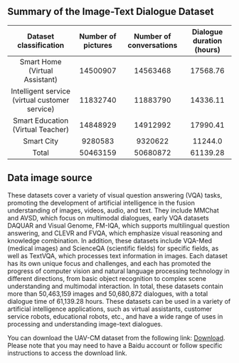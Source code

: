 ## Summary of the Image-Text Dialogue Dataset

| Dataset classification      | Number of pictures  | Number of conversations  | Dialogue duration (hours) |
|:----------:|:--------:|:--------:|:--------:|
| Smart Home (Virtual Assistant) | 14500907 | 14563468 | 17568.76 |
| Intelligent service (virtual customer service) | 11832740 | 11883790 | 14336.11 |
| Smart Education (Virtual Teacher) | 14848929 | 14912992 | 17990.41 |
| Smart City       | 9280583  | 9320622  | 11244.0  |
| Total         | 50463159 | 50680872 | 61139.28 |

## Data image source
These datasets cover a variety of visual question answering (VQA) tasks, promoting the development of artificial intelligence in the fusion understanding of images, videos, audio, and text. 
They include MMChat and AVSD, which focus on multimodal dialogues, early VQA datasets DAQUAR and Visual Genome, FM-IQA, which supports multilingual question answering, and CLEVR and FVQA, which emphasize visual reasoning and knowledge combination. In addition, these datasets include VQA-Med (medical images) and ScienceQA (scientific fields) for specific fields, as well as TextVQA, which processes text information in images. Each dataset has its own unique focus and challenges, and each has promoted the progress of computer vision and natural language processing technology in different directions, from basic object recognition to complex scene understanding and multimodal interaction.
In total, these datasets contain more than 50,463,159 images and 50,680,872 dialogues, with a total dialogue time of 61,139.28 hours. These datasets can be used in a variety of artificial intelligence applications, such as virtual assistants, customer service robots, educational robots, etc., and have a wide range of uses in processing and understanding image-text dialogues.

You can download the UAV-CM dataset from the following link: [Download](https://pan.baidu.com/s/1oSgsOdYbkytEzjRqjZkIDg). Please note that you may need to have a Baidu account or follow specific instructions to access the download link.
